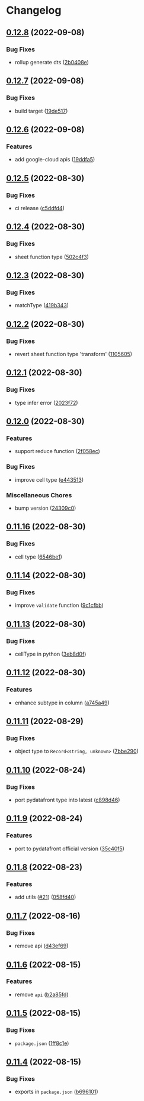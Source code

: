 # Changelog

## [0.12.8](https://github.com/TexteaInc/dev-kit/compare/v0.12.7...v0.12.8) (2022-09-08)


### Bug Fixes

* rollup generate dts ([2b0408e](https://github.com/TexteaInc/dev-kit/commit/2b0408ebd98c862be12966560309f692820c6228))

## [0.12.7](https://github.com/TexteaInc/dev-kit/compare/v0.12.6...v0.12.7) (2022-09-08)


### Bug Fixes

* build target ([19de517](https://github.com/TexteaInc/dev-kit/commit/19de517392e6cf884bb20cf199a00b0ff2979a23))

## [0.12.6](https://github.com/TexteaInc/dev-kit/compare/v0.12.5...v0.12.6) (2022-09-08)


### Features

* add google-cloud apis ([19ddfa5](https://github.com/TexteaInc/dev-kit/commit/19ddfa59323ae93d1a5536d8da08d85f2b96d87c))

## [0.12.5](https://github.com/TexteaInc/dev-kit/compare/v0.12.4...v0.12.5) (2022-08-30)


### Bug Fixes

* ci release ([c5ddfd4](https://github.com/TexteaInc/dev-kit/commit/c5ddfd40a9ce61bf1d6b2e49617ef58eb0102fe1))

## [0.12.4](https://github.com/TexteaInc/dev-kit/compare/v0.12.3...v0.12.4) (2022-08-30)


### Bug Fixes

* sheet function type ([502c4f3](https://github.com/TexteaInc/dev-kit/commit/502c4f3addeec109d04a6874d875a00a08a70189))

## [0.12.3](https://github.com/TexteaInc/dev-kit/compare/v0.12.2...v0.12.3) (2022-08-30)


### Bug Fixes

* matchType ([419b343](https://github.com/TexteaInc/dev-kit/commit/419b34388841c9dc7dc4782e056af8decd673a8a))

## [0.12.2](https://github.com/TexteaInc/dev-kit/compare/v0.12.1...v0.12.2) (2022-08-30)


### Bug Fixes

* revert sheet function type 'transform' ([1105605](https://github.com/TexteaInc/dev-kit/commit/1105605a4e59b49cdd631ce307b33f59091b3228))

## [0.12.1](https://github.com/TexteaInc/dev-kit/compare/v0.12.0...v0.12.1) (2022-08-30)


### Bug Fixes

* type infer error ([2023f72](https://github.com/TexteaInc/dev-kit/commit/2023f72560fb480dd178467cc87ce25d7e4f861e))

## [0.12.0](https://github.com/TexteaInc/dev-kit/compare/v0.11.16...v0.12.0) (2022-08-30)


### Features

* support reduce function ([2f058ec](https://github.com/TexteaInc/dev-kit/commit/2f058ecdf918d63e3441fc711d7f23d13afdb74b))


### Bug Fixes

* improve cell type ([e443513](https://github.com/TexteaInc/dev-kit/commit/e4435136fd7613385ee59dd67341c696ab613425))


### Miscellaneous Chores

* bump version ([24309c0](https://github.com/TexteaInc/dev-kit/commit/24309c0dac9184caaa0a72504332fff1098468b6))

## [0.11.16](https://github.com/TexteaInc/dev-kit/compare/v0.11.14...v0.11.16) (2022-08-30)


### Bug Fixes

* cell type ([6546be1](https://github.com/TexteaInc/dev-kit/commit/6546be15d53d778aa0b6b567c3a6ecb54ff52b89))

## [0.11.14](https://github.com/TexteaInc/dev-kit/compare/v0.11.13...v0.11.14) (2022-08-30)


### Bug Fixes

* improve `validate` function ([9c1cfbb](https://github.com/TexteaInc/dev-kit/commit/9c1cfbb0d4f1dc535e2a12d49031cb99443f2ec7))

## [0.11.13](https://github.com/TexteaInc/dev-kit/compare/v0.11.12...v0.11.13) (2022-08-30)


### Bug Fixes

* cellType in python ([3eb8d0f](https://github.com/TexteaInc/dev-kit/commit/3eb8d0f59d3e459fac96e84c6bc8c7a5cad6b605))

## [0.11.12](https://github.com/TexteaInc/dev-kit/compare/v0.11.11...v0.11.12) (2022-08-30)


### Features

* enhance subtype in column ([a745a49](https://github.com/TexteaInc/dev-kit/commit/a745a493f71f10cd04acb93b6a9d397e4ed7c8f2))

## [0.11.11](https://github.com/TexteaInc/dev-kit/compare/v0.11.10...v0.11.11) (2022-08-29)


### Bug Fixes

* object type to `Record<string, unknown>` ([7bbe290](https://github.com/TexteaInc/dev-kit/commit/7bbe29050eca95c6066638d4c15291735d09367c))

## [0.11.10](https://github.com/TexteaInc/dev-kit/compare/v0.11.9...v0.11.10) (2022-08-24)


### Bug Fixes

* port pydatafront type into latest ([c898d46](https://github.com/TexteaInc/dev-kit/commit/c898d46c36edd2d856e39448feb5ea007762885a))

## [0.11.9](https://github.com/TexteaInc/dev-kit/compare/v0.11.8...v0.11.9) (2022-08-24)


### Features

* port to pydatafront official version ([35c40f5](https://github.com/TexteaInc/dev-kit/commit/35c40f59a99be3682d3e1ce6e6be7ed0d1550bc0))

## [0.11.8](https://github.com/TexteaInc/dev-kit/compare/v0.11.7...v0.11.8) (2022-08-23)


### Features

* add utils ([#21](https://github.com/TexteaInc/dev-kit/issues/21)) ([058fd40](https://github.com/TexteaInc/dev-kit/commit/058fd40dd68f782bad25c1d3ccf9610c821fddf9))

## [0.11.7](https://github.com/TexteaInc/dev-kit/compare/v0.11.6...v0.11.7) (2022-08-16)


### Bug Fixes

* remove api ([d43ef69](https://github.com/TexteaInc/dev-kit/commit/d43ef69962570425b18eda8790204863ea822f27))

## [0.11.6](https://github.com/TexteaInc/dev-kit/compare/v0.11.5...v0.11.6) (2022-08-15)


### Features

* remove `api` ([b2a85fd](https://github.com/TexteaInc/dev-kit/commit/b2a85fd2bc8a0ce9c6f55013216950913bb3752c))

## [0.11.5](https://github.com/TexteaInc/dev-kit/compare/v0.11.4...v0.11.5) (2022-08-15)


### Bug Fixes

* `package.json` ([1ff8c1e](https://github.com/TexteaInc/dev-kit/commit/1ff8c1e0c7ed02fe3cb886acee7719659a411b91))

## [0.11.4](https://github.com/TexteaInc/dev-kit/compare/v0.11.3...v0.11.4) (2022-08-15)


### Bug Fixes

* exports in `package.json` ([b696101](https://github.com/TexteaInc/dev-kit/commit/b696101b7384954a0ccb907bbbd8a011148c7152))
